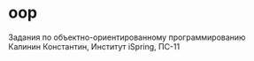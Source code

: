 # oop
Задания по объектно-ориентированному программированию\
Калинин Константин, Институт iSpring, ПС-11

